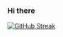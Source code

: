 ### Hi there 
[![GitHub Streak](https://github-readme-streak-stats.herokuapp.com/?user=tanveer19)](https://git.io/streak-stats)


<!--
**tanveer19/tanveer19** is a ✨ _special_ ✨ repository because its `README.md` (this file) appears on your GitHub profile.

Here are some ideas to get you started:

- 🔭 I’m currently working on ...tanveer.xyz . making it awesome
- 🌱 I’m currently learning ... CSS, JS, React
- 👯 I’m looking to collaborate on ...
- 🤔 I’m looking for help with ...
- 💬 Ask me about ...
- 📫 How to reach me: ... thjbd19@gmail.com
- 😄 Pronouns: ... 
- ⚡ Fun fact: ...
-->
